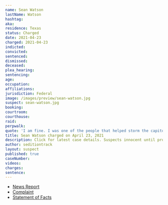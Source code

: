 ```yaml
---
name: Sean Watson
lastName: Watson
hashtag:
aka:
residence: Texas
status: Charged
date: 2021-04-23
charged: 2021-04-23
indicted:
convicted:
sentenced:
dismissed:
deceased:
plea_hearing:
sentencing:
age:
occupation:
affiliations:
jurisdiction: Federal
image: /images/preview/sean-watson.jpg
suspect: sean-watson.jpg
booking:
courtroom:
courthouse:
raid:
perpwalk:
quote: 'I am fine. I was one of the people that helped storm the capitol building and smash out the windows. We made history today. Proudest day of my life!'
title: Sean Watson charged on April 23, 2021
description: Click for latest case details. Suspects innocent until proven guilty.
author: seditiontrack
layout: suspect
published: true
caseNumber:
videos:
charges:
sentence:
---
```

- [News Report](https://www.kwtx.com/2021/04/30/alpine-man-involved-in-january-capitol-riots-now-facing-charges/)
- [Complaint](https://www.justice.gov/usao-dc/case-multi-defendant/file/1390656/download)
- [Statement of Facts](https://www.justice.gov/usao-dc/case-multi-defendant/file/1390661/download)
